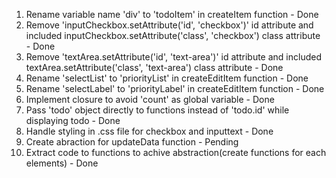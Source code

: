1. Rename variable name 'div' to 'todoItem' in createItem function - Done
2. Remove 'inputCheckbox.setAttribute('id', 'checkbox')' id attribute and included 
inputCheckbox.setAttribute('class', 'checkbox') class attribute - Done
3. Remove 'textArea.setAttribute('id', 'text-area')' id attribute and included 
textArea.setAttribute('class', 'text-area') class attribute - Done
4. Rename 'selectList' to 'priorityList' in createEditItem function - Done
5. Rename 'selectLabel' to 'priorityLabel' in createEditItem function - Done
6. Implement closure to avoid 'count' as global variable - Done
7. Pass 'todo' object directly to functions instead of 'todo.id' while displaying todo - Done
8. Handle styling in .css file for checkbox and inputtext - Done
9. Create abraction for updateData function - Pending 
10. Extract code to functions to achive abstraction(create functions for each elements) - Done